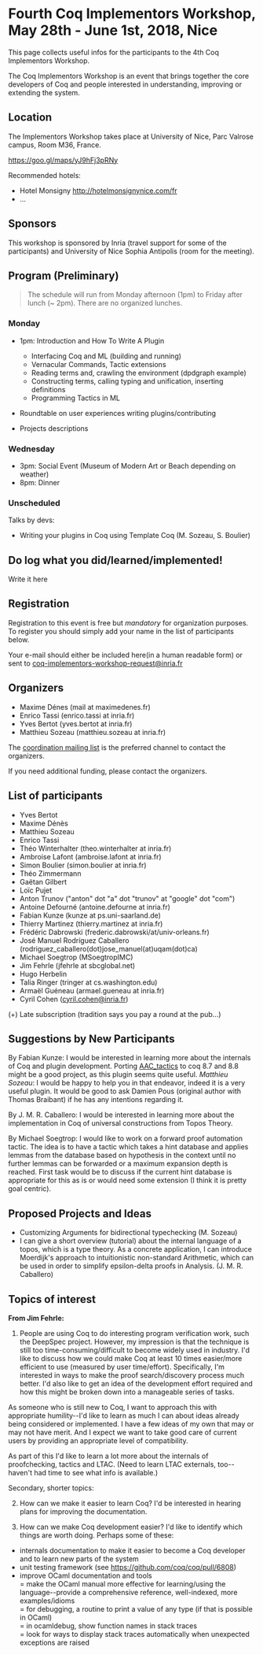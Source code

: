 Fourth Coq Implementors Workshop, May 28th - June 1st, 2018, Nice
============================================================================

This page collects useful infos for the participants to the 4th Coq Implementors Workshop.

The Coq Implementors Workshop is an event that brings together the core developers of Coq and people interested in understanding, improving or extending the system.

Location
--------

The Implementors Workshop takes place at University of Nice, Parc Valrose campus, Room M36, France.

https://goo.gl/maps/yJ9hFj3pRNy

Recommended hotels:
- Hotel Monsigny http://hotelmonsignynice.com/fr
- ...

Sponsors
--------
This workshop is sponsored by Inria (travel support for some of the participants) and University of Nice Sophia Antipolis (room for the meeting).

Program (Preliminary)
---------------------

> The schedule will run from Monday afternoon (1pm) to Friday after lunch (~ 2pm).
> There are no organized lunches.

### Monday

- 1pm: Introduction and How To Write A Plugin
  - Interfacing Coq and ML (building and running)
  - Vernacular Commands, Tactic extensions
  - Reading terms and, crawling the environment (dpdgraph example)
  - Constructing terms, calling typing and unification, inserting definitions
  - Programming Tactics in ML

- Roundtable on user experiences writing plugins/contributing
- Projects descriptions

### Wednesday

- 3pm: Social Event (Museum of Modern Art or Beach depending on weather)
- 8pm: Dinner

### Unscheduled

Talks by devs:

- Writing your plugins in Coq using Template Coq (M. Sozeau, S. Boulier)

Do log what you did/learned/implemented!
---------------------------------------

Write it here

Registration
------------

Registration to this event is free but *mandatory* for organization purposes.  To register you should simply add your name in the list of participants below.

Your e-mail should either be included here(in a human readable form) or sent to coq-implementors-workshop-request@inria.fr

Organizers
----------

-   Maxime Dénes (mail at maximedenes.fr)
-   Enrico Tassi (enrico.tassi at inria.fr)
-   Yves Bertot (yves.bertot at inria.fr)
-   Matthieu Sozeau (matthieu.sozeau at inria.fr)

The [coordination mailing list](https://sympa.inria.fr/sympa/info/coq-implementors-workshop) is the preferred channel to contact the organizers.

If you need additional funding, please contact the organizers.

List of participants
--------------------

-   Yves Bertot
-   Maxime Dénès
-   Matthieu Sozeau
-   Enrico Tassi
-   Théo Winterhalter (theo.winterhalter at inria.fr)
-   Ambroise Lafont (ambroise.lafont at inria.fr)
-   Simon Boulier (simon.boulier at inria.fr)
-   Théo Zimmermann
-   Gaëtan Gilbert
-   Loïc Pujet
-   Anton Trunov ("anton" dot "a" dot "trunov" at "google" dot "com") 
-   Antoine Defourné (antoine.defourne at inria.fr)
-   Fabian Kunze (kunze at ps.uni-saarland.de)
-   Thierry Martinez (thierry.martinez at inria.fr)
-   Frédéric Dabrowski (frederic.dabrowski/at/univ-orleans.fr)
-   José Manuel Rodríguez Caballero (rodriguez_caballero(dot)jose_manuel(at)uqam(dot)ca)
-   Michael Soegtrop (MSoegtropIMC)
-   Jim Fehrle (jfehrle at sbcglobal.net)
-   Hugo Herbelin
-   Talia Ringer (tringer at cs.washington.edu)
-   Armaël Guéneau (armael.gueneau at inria.fr)
-   Cyril Cohen (cyril.cohen@inria.fr)

<!--- Leave this line alone -->
(+) Late subscription (tradition says you pay a round at the pub...)

Suggestions by New Participants
-------------------------------
By Fabian Kunze: I would be interested in learning more about the internals of Coq and plugin development. Porting [AAC_tactics](https://github.com/coq-contribs/aac-tactics) to coq 8.7 and 8.8 might be a good project, as this plugin seems quite useful. *Matthieu Sozeau*: I would be happy to help you in that endeavor, indeed it is a very useful plugin. It would be good to ask Damien Pous (original author with Thomas Braibant) if he has any intentions regarding it.

By J. M. R. Caballero: I would be interested in learning more about the implementation in Coq of universal constructions from Topos Theory.

By Michael Soegtrop: I would like to work on a forward proof automation tactic. The idea is to have a tactic which takes a hint database and applies lemmas from the database based on hypothesis in the context until no further lemmas can be forwarded or a maximum expansion depth is reached. First task would be to discuss if the current hint database is appropriate for this as is or would need some extension (I think it is pretty goal centric).

Proposed Projects and Ideas
---------------------------

- Customizing Arguments for bidirectional typechecking (M. Sozeau)
- I can give a short overview (tutorial) about the internal language of a topos, which is a type theory. As a concrete application, I can introduce Moerdijk's approach to intuitionistic non-standard Arithmetic, which can be used in order to simplify epsilon-delta proofs in Analysis. (J. M. R. Caballero)


Topics of interest
------------------

**From Jim Fehrle:**
1. People are using Coq to do interesting program verification work, such the DeepSpec project.  However, my impression is that the technique is still too time-consuming/difficult to become widely used in industry.  I'd like to discuss how we could make Coq at least 10 times easier/more efficient to use (measured by user time/effort).  Specifically, I'm interested in ways to make the proof search/discovery process much better.  I'd also like to get an idea of the development effort required and how this might be broken down into a manageable series of tasks.

As someone who is still new to Coq, I want to approach this with appropriate humility--I'd like to learn as much I can about ideas already being considered or implemented.  I have a few ideas of my own that may or may not have merit.  And I expect we want to take good care of current users by providing an appropriate level of compatibility.

As part of this I'd like to learn a lot more about the internals of proofchecking, tactics and LTAC.  (Need to learn LTAC externals, too--haven't had time to see what info is available.)

Secondary, shorter topics:

2. How can we make it easier to learn Coq?  I'd be interested in hearing plans for improving the documentation.

3. How can we make Coq development easier?  I'd like to identify which things are worth doing.  Perhaps some of these:
- internals documentation to make it easier to become a Coq developer and to learn new parts of the system
- unit testing framework (see https://github.com/coq/coq/pull/6808)
- improve OCaml documentation and tools  
= make the OCaml manual more effective for learning/using the language--provide a comprehensive reference, well-indexed, more examples/idioms  
= for debugging, a routine to print a value of any type (if that is possible in OCaml)  
= in ocamldebug, show function names in stack traces  
= look for ways to display stack traces automatically when unexpected exceptions are raised

